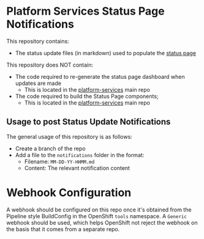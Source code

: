 # Platform Services Status Page Notifications
This repository contains: 
- The status update files (in markdown) used to populate the [status page](http://status.pathfinder.gov.bc.ca)

This repository does NOT contain: 
- The code required to re-generate the status page dashboard when updates are made
  - This is located in the [platform-services](https://github.com/BCDevOps/platform-services/tree/master/apps/statuspage/dashboard_updater) main repo
- The code required to build the Status Page components; 
  - This is located in the [platform-services](https://github.com/BCDevOps/platform-services/tree/master/apps/statuspage) main repo

## Usage to post Status Update Notifications
The general usage of this repository is as follows: 
- Create a branch of the repo
- Add a file to the `notifications` folder in the format: 
  - Filename: `MM-DD-YY-HHMM.md`
  - Content: The relevant notification content

# Webhook Configuration
A webhook should be configured on this repo once it's obtained from the Pipeline style BuildConfig in the OpenShift `tools` namespace. 
A `Generic` webhook should be used, which helps OpenShift not reject the webhook on the basis that it comes from a separate repo. 
